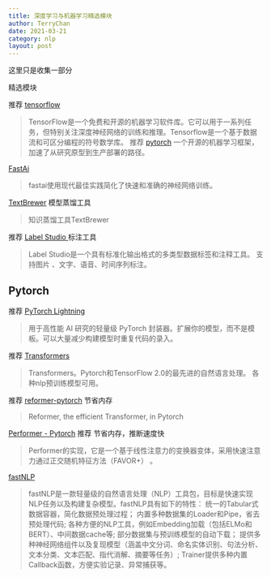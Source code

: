 ```yaml
---
title: 深度学习与机器学习精选模块
author: TerryChan
date: 2021-03-21
category: nlp
layout: post
---
```


这里只是收集一部分

精选模块

 推荐 [tensorflow](https://github.com/tensorflow/tensorflow)
> TensorFlow是一个免费和开源的机器学习软件库。它可以用于一系列任务，但特别关注深度神经网络的训练和推理。Tensorflow是一个基于数据流和可区分编程的符号数学库。
 推荐 [pytorch](https://pytorch.org/)
> 一个开源的机器学习框架，加速了从研究原型到生产部署的路径。



[FastAi](https://github.com/fastai)
> fastai使用现代最佳实践简化了快速和准确的神经网络训练。

[TextBrewer](https://github.com/airaria/TextBrewer) 
模型蒸馏工具
> 知识蒸馏工具TextBrewer

推荐 [Label Studio ](https://github.com/heartexlabs/label-studio) 
标注工具
> Label Studio是一个具有标准化输出格式的多类型数据标签和注释工具。
    支持图片 、文字、语音、时间序列标注。


## Pytorch


 推荐 [PyTorch Lightning](https://github.com/PyTorchLightning/pytorch-lightning) 

> 用于高性能 AI 研究的轻量级 PyTorch 封装器。扩展你的模型，而不是模板。可以大量减少构建模型时重复代码的录入。

推荐 [Transformers](https://github.com/huggingface/transformers)
>Transformers。Pytorch和TensorFlow 2.0的最先进的自然语言处理。
    各种nlp预训练模型可用。

推荐 [reformer-pytorch](https://github.com/lucidrains/reformer-pytorch) 
 节省内存
> Reformer, the efficient Transformer, in Pytorch

[Performer - Pytorch](https://github.com/lucidrains/performer-pytorch) 
    推荐 节省内存，推断速度快
> Performer的实现，它是一个基于线性注意力的变换器变体，采用快速注意力通过正交随机特征方法（FAVOR+）
。


[fastNLP](https://github.com/fastnlp/fastNLP)
> fastNLP是一款轻量级的自然语言处理（NLP）工具包，目标是快速实现NLP任务以及构建复杂模型。fastNLP具有如下的特性：
        统一的Tabular式数据容器，简化数据预处理过程；
        内置多种数据集的Loader和Pipe，省去预处理代码;
        各种方便的NLP工具，例如Embedding加载（包括ELMo和BERT）、中间数据cache等;
        部分数据集与预训练模型的自动下载；
        提供多种神经网络组件以及复现模型（涵盖中文分词、命名实体识别、句法分析、文本分类、文本匹配、指代消解、摘要等任务）;
        Trainer提供多种内置Callback函数，方便实验记录、异常捕获等。


